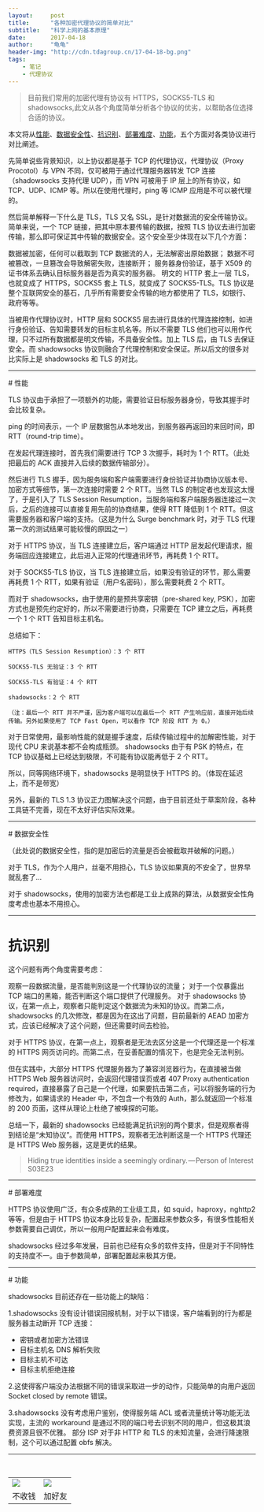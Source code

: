 ```yaml
---
layout:     post
title:      "各种加密代理协议的简单对比"
subtitle:   "科学上网的基本原理"
date:       2017-04-18
author:     "龟龟"
header-img: "http://cdn.tdagroup.cn/17-04-18-bg.png"
tags:
    - 笔记
    - 代理协议
---
```




>目前我们常用的加密代理有协议有 HTTPS，SOCKS5-TLS 和 shadowsocks,此文从各个角度简单分析各个协议的优劣，以帮助各位选择合适的协议。

本文将从[性能](#0)、[数据安全性](#1)、[抗识别](#2)、[部署难度](#3)、[功能](#4)，五个方面对各类协议进行对比阐述。

先简单说些背景知识，以上协议都是基于 TCP 的代理协议，代理协议（Proxy Procotol）与 VPN 不同，仅可被用于通过代理服务器转发 TCP 连接（shadowsocks 支持代理 UDP），而 VPN 可被用于 IP 层上的所有协议，如 TCP、UDP、ICMP 等。所以在使用代理时，ping 等 ICMP 应用是不可以被代理的。

然后简单解释一下什么是 TLS，TLS 又名 SSL，是针对数据流的安全传输协议。简单来说，一个 TCP 链接，把其中原本要传输的数据，按照 TLS 协议去进行加密传输，那么即可保证其中传输的数据安全。这个安全至少体现在以下几个方面：

数据被加密，任何可以截取到 TCP 数据流的人，无法解密出原始数据；
数据不可被篡改，一旦篡改会导致解密失败，连接断开；
服务器身份验证，基于 X509 的证书体系去确认目标服务器是否为真实的服务器。
明文的 HTTP 套上一层 TLS，也就变成了 HTTPS，SOCKS5 套上 TLS，就变成了 SOCKS5-TLS。TLS 协议是整个互联网安全的基石，几乎所有需要安全传输的地方都使用了 TLS，如银行、政府等等。

当被用作代理协议时，HTTP 层和 SOCKS5 层去进行具体的代理连接控制，如进行身份验证、告知需要转发的目标主机名等。所以不需要 TLS 他们也可以用作代理，只不过所有数据都是明文传输，不具备安全性。加上 TLS 后，由 TLS 去保证安全。而 shadowsocks 协议则融合了代理控制和安全保证。所以后文的很多对比实际上是 shadowsocks 和 TLS 的对比。

----
<p id="0"></p>
# 性能

TLS 协议由于承担了一项额外的功能，需要验证目标服务器身份，导致其握手时会比较复杂。

ping 的时间表示，一个 IP 层数据包从本地发出，到服务器再返回的来回时间，即 RTT（round-trip time）。

在发起代理连接时，首先我们需要进行 TCP 3 次握手，耗时为 1 个 RTT。（此处把最后的 ACK 直接并入后续的数据传输部分）。

然后进行 TLS 握手，因为服务端和客户端需要进行身份验证并协商协议版本号、加密方式等细节，第一次连接时需要 2 个 RTT。当然 TLS 的制定者也发现这太慢了，于是引入了 TLS Session Resumption，当服务端和客户端服务器连接过一次后，之后的连接可以直接复用先前的协商结果，使得 RTT 降低到 1 个 RTT。但这需要服务器和客户端的支持。（这是为什么 Surge benchmark 时，对于 TLS 代理第一次的测试结果可能较慢的原因之一）

对于 HTTPS 协议，当 TLS 连接建立后，客户端通过 HTTP 层发起代理请求，服务端回应连接建立，此后进入正常的代理通讯环节，再耗费 1 个 RTT。

对于 SOCKS5-TLS 协议，当 TLS 连接建立后，如果没有验证的环节，那么需要再耗费 1 个 RTT，如果有验证（用户名密码），那么需要耗费 2 个 RTT。

而对于 shadowsocks，由于使用的是预共享密钥（pre-shared key, PSK），加密方式也是预先约定好的，所以不需要进行协商，只需要在 TCP 建立之后，再耗费一个 1 个 RTT 告知目标主机名。

总结如下：

    HTTPS（TLS Session Resumption）：3 个 RTT

    SOCKS5-TLS 无验证：3 个 RTT

    SOCKS5-TLS 有验证：4 个 RTT

    shadowsocks：2 个 RTT

`（注：最后一个 RTT 并不严谨，因为客户端可以在最后一个 RTT 产生响应前，直接开始后续传输。另外如果使用了 TCP Fast Open，可以看作 TCP 阶段 RTT 为 0。）`

对于日常使用，最影响性能的就是握手速度，后续传输过程中的加解密性能，对于现代 CPU 来说基本都不会构成瓶颈。 shadowsocks 由于有 PSK 的特点，在 TCP 协议基础上已经达到极限，不可能有协议能再低于 2 个 RTT。

所以，同等网络环境下，shadowsocks 是明显快于 HTTPS 的。（体现在延迟上，而不是带宽）

另外，最新的 TLS 1.3 协议正力图解决这个问题，由于目前还处于草案阶段，各种工具链不完善，现在不太好评估实际效果。

----
<p id="1"></p>
# 数据安全性

（此处说的数据安全性，指的是加密后的流量是否会被截取并破解的问题。）

对于 TLS，作为个人用户，丝毫不用担心，TLS 协议如果真的不安全了，世界早就乱套了…

对于 shadowsocks，使用的加密方法也都是工业上成熟的算法，从数据安全性角度考虑也基本不用担心。

----

<p id="2"></p>

# 抗识别

这个问题有两个角度需要考虑：

观察一段数据流量，是否能判别这是一个代理协议的流量；
对于一个仅暴露出 TCP 端口的黑箱，能否判断这个端口提供了代理服务。
对于 shadowsocks 协议，在第一点上，观察者只能判定这个数据流为未知的协议。而第二点，shadowsocks 的几次修改，都是因为在这出了问题，目前最新的 AEAD 加密方式，应该已经解决了这个问题，但还需要时间去检验。

对于 HTTPS 协议，在第一点上，观察者是无法去区分这是一个代理还是一个标准的 HTTPS 网页访问的。而第二点，在妥善配置的情况下，也是完全无法判别。

但在实践中，大部分 HTTPS 代理服务器为了兼容浏览器行为，在直接被当做 HTTPS Web 服务器访问时，会返回代理错误页或者 407 Proxy authentication required，直接暴露了自己是一个代理，如果要抗击第二点，可以将服务端的行为修改为，如果请求的 Header 中，不包含一个有效的 Auth，那么就返回一个标准的 200 页面，这样从理论上杜绝了被嗅探的可能。

总结一下，最新的 shadowsocks 已经能满足抗识别的两个要求，但是观察者得到结论是“未知协议”。而使用 HTTPS，观察者无法判断这是一个 HTTPS 代理还是 HTTPS Web 服务器，这是更优的结果。

>Hiding true identities inside a seemingly ordinary. — Person of Interest S03E23

----
<p id="3"></p>
# 部署难度

HTTPS 协议使用广泛，有众多成熟的工业级工具，如 squid，haproxy，nghttp2 等等，但是由于 HTTPS 协议本身比较复杂，配置起来参数众多，有很多性能相关参数需要自己调优，所以一般用户配置起来会有难度。

shadowsocks 经过多年发展，目前也已经有众多的软件支持，但是对于不同特性的支持度不一。由于参数简单，部署配置起来极其方便。

----
<p id="4"></p>
# 功能

shadowsocks 目前还存在一些功能上的缺陷：

1.shadowsocks 没有设计错误回报机制，对于以下错误，客户端看到的行为都是服务器主动断开 TCP 连接：

* 密钥或者加密方法错误
* 目标主机名 DNS 解析失败
* 目标主机不可达
* 目标主机拒绝连接

2.这使得客户端没办法根据不同的错误采取进一步的动作，只能简单的向用户返回 Socket closed by remote 错误。

3.shadowsocks 没有考虑用户鉴别，使得服务端 ACL 或者流量统计等功能无法实现，主流的 workaround 是通过不同的端口号去识别不同的用户，但这极其浪费资源且很不优雅。
部分 ISP 对于非 HTTP 和 TLS 的未知流量，会进行降速限制，这个可以通过配置 obfs 解决。


----
<br />
<table border="0">
    <tr border="0">
        <td>
            <img src="http://cdn.tdagroup.cn/0%20%2837%29.gif">
        </td>
        <td>
            <img src="http://cdn.tdagroup.cn/1490924677.png">
        </td>
    </tr>
    <tr>
        <td style="text-align:center">
            <span>不收钱</span>
        </td>
        <td style="text-align:center">
            <span>加好友</span>
        </td>
    </tr>
</table>
